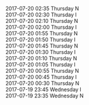 2017-07-20 02:35 Thursday  N  
2017-07-20 02:30 Thursday  I  
2017-07-20 02:10 Thursday  N  
2017-07-20 02:00 Thursday  I  
2017-07-20 01:55 Thursday  N  
2017-07-20 01:50 Thursday  I  
2017-07-20 01:45 Thursday  N  
2017-07-20 01:30 Thursday  I  
2017-07-20 01:10 Thursday  N  
2017-07-20 01:05 Thursday  I  
2017-07-20 00:55 Thursday  N  
2017-07-20 00:45 Thursday  I  
2017-07-20 00:30 Thursday  N  
2017-07-19 23:45 Wednesday  I  
2017-07-19 23:35 Wednesday  N  

